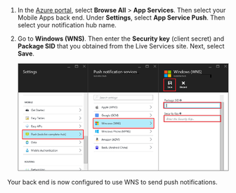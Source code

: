 
1. In the [Azure portal](https://portal.azure.cn/), select **Browse All** > **App Services**. Then select your Mobile Apps back end. Under **Settings**, select **App Service Push**. Then select your notification hub name.
2. Go to **Windows (WNS)**. Then enter the **Security key** (client secret) and **Package SID** that you obtained from the Live Services site. Next, select **Save**.

    ![Set the WNS key in the portal](./media/app-service-mobile-configure-wns/mobile-push-wns-credentials.png)

Your back end is now configured to use WNS to send push notifications.